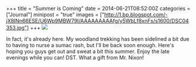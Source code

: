 +++
title = "Summer is Coming"
date = 2014-06-21T08:52:00Z
categories = ["Journal"]
minipost = "true"
images = ["http://1.bp.blogspot.com/-jX8INn66ESE/U6Wp9MBW79I/AAAAAAAAAfg/y5WbLf8xnFs/s1600/DSC04353.jpg"]
+++
![](http://1.bp.blogspot.com/-jX8INn66ESE/U6Wp9MBW79I/AAAAAAAAAfg/y5WbLf8xnFs/s1600/DSC04353.jpg)

In fact, it's already here. My woodland trekking has been sidelined a bit due to having to nurse a sumac rash, but I'll be back soon enough. Here's hoping you guys get out and sweat a bit this summer. Enjoy the late evenings while you can! DST. What a gift from Mr. Nixon!
